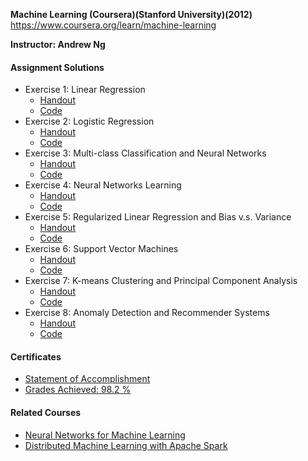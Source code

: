 **Machine Learning (Coursera)(Stanford University)(2012)**
https://www.coursera.org/learn/machine-learning

**Instructor: Andrew Ng**

#### Assignment Solutions

* Exercise 1: Linear Regression
    * <a href="./ex1/ex1.pdf" target="_blank">Handout</a>
    * [Code](./ex1/ex1)
* Exercise 2: Logistic Regression
    * <a href="./ex2/ex2.pdf" target="_blank">Handout</a>
    * [Code](./ex2/ex2)
* Exercise 3: Multi-class Classification and Neural Networks
    * <a href="./ex3/ex3.pdf" target="_blank">Handout</a>
    * [Code](./ex3/ex3)
* Exercise 4: Neural Networks Learning
    * <a href="./ex4/ex4.pdf" target="_blank">Handout</a>
    * [Code](./ex4/ex4)
* Exercise 5: Regularized Linear Regression and Bias v.s. Variance
    * <a href="./ex5/ex5.pdf" target="_blank">Handout</a>
    * [Code](./ex5/ex5)
* Exercise 6: Support Vector Machines
    * <a href="./ex6/ex6.pdf" target="_blank">Handout</a>
    * [Code](./ex6/ex6)
* Exercise 7: K-means Clustering and Principal Component Analysis
    * <a href="./ex7/ex7.pdf" target="_blank">Handout</a>
    * [Code](./ex7/ex7)
* Exercise 8: Anomaly Detection and Recommender Systems
    * <a href="./ex8/ex8.pdf" target="_blank">Handout</a>
    * [Code](./ex8/ex8)
    

#### Certificates

* [Statement of Accomplishment](https://kaushikacharya.github.io/documents/course_completion_certificates/Coursera_Certificate_Machine_Learning.pdf)
* [Grades Achieved: 98.2 %](https://kaushikacharya.github.io/documents/course_completion_certificates/coursera_grades.png)


#### Related Courses

* [Neural Networks for Machine Learning](https://github.com/kaushikacharya/Neural_Networks_for_Machine_Learning)
* [Distributed Machine Learning with Apache Spark](https://github.com/kaushikacharya/Distributed_Machine_Learning_with_Apache_Spark_CS120x_edx)

